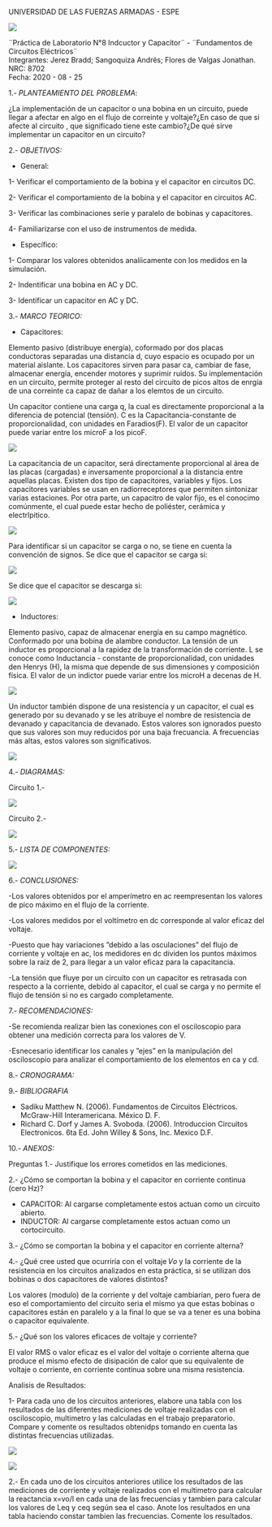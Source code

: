 UNIVERSIDAD DE LAS FUERZAS ARMADAS - ESPE

![](https://github.com/BraddJCJ/Informe5_Jerez_Sangoquiza_Zambrano/blob/master/img/Logo_ESPE.png)

¨Práctica de Laboratorio N°8 Indcuctor y Capacitor¨ - 
¨Fundamentos de Circuitos Eléctricos¨  
Integrantes: Jerez Bradd; Sangoquiza Andrés; Flores de Valgas Jonathan.  
NRC: 8702   
Fecha: 2020 - 08 - 25  

1.- *PLANTEAMIENTO DEL PROBLEMA*:

¿La implementación de un capacitor o una bobina en un circuito, puede llegar a afectar en algo en el flujo de correinte y voltaje?¿En caso de que si afecte al circuito , que significado tiene este cambio?¿De qué sirve implementar un capacitor en un circuito?

2.- *OBJETIVOS:*

* General: 

1- Verificar el comportamiento de la bobina y el capacitor en circuitos DC.

2- Verificar el comportamiento de la bobina y el capacitor en circuitos AC.

3- Verificar las combinaciones serie y paralelo de bobinas y capacitores.

4- Familiarizarse con el uso de instrumentos de medida.


* Específico:

1- Comparar los valores obtenidos analíicamente con los medidos en la simulación.

2- Indentificar una bobina en AC y DC.

3- Identificar un capacitor en AC y DC.


3.- *MARCO TEORICO:*

* Capacitores:

Elemento pasivo (distribuye energía), coformado por dos placas conductoras separadas una distancia d, cuyo espacio es ocupado por un material aislante.
Los capacitores sirven para pasar ca, cambiar de fase, almacenar energía, encender motores y suprimir ruidos.
Su implementación en un circuito, permite proteger al resto del circuito de picos altos de enrgía de una correinte ca capaz de dañar a los elemtos de un circuito.

Un capacitor contiene una carga q, la cual es directamente proporcional a la diferencia de potencial (tensión). C es la Capacitancia-constante de proporcionalidad, con unidades en Faradios(F). El valor de un capacitor puede variar entre los microF a los picoF.

![](https://github.com/BraddJCJ/Informe8/blob/master/Img.I.8/q'Cv.png)

La capacitancia de un capacitor, será directamente proporcional al área de las placas (cargadas) e inversamente proporcional a la distancia entre aquellas placas.
Existen dos tipo de capacitores, variables y fijos. Los capacitores variables se usan en radiorreceptores que permiten sintonizar varias estaciones. Por otra parte, un capacitro de valor fijo, es el conocimo comúnmente, el cual puede estar hecho de poliéster, cerámica y electrlpitico.

![](https://github.com/BraddJCJ/Informe8/blob/master/Img.I.8/CfijOvar.png)

Para identificar si un capacitor se carga o no, se tiene en cuenta la convención de signos.
Se dice que el capacitor se carga si:

![](https://github.com/BraddJCJ/Informe8/blob/master/Img.I.8/cargaDeCap.png)

Se dice que el capacitor se descarga si:

![](https://github.com/BraddJCJ/Informe8/blob/master/Img.I.8/Descarg.Cap.png)

* Inductores:

Elemento pasivo, capaz de almacenar energía en su campo magnético. Conformado por una bobina de alambre conductor. La tensión de un inductor es proporcional a la rapidez de la transformación de corriente. L se conoce como Inductancia - constante de proporcionalidad, con unidades den Henrys (H), la misma que depende de sus dimensiones y composición física. El valor de un indictor puede variar entre los microH a decenas de H.

![](https://github.com/BraddJCJ/Informe8/blob/master/Img.I.8/tension-Rapidz.png)

Un inductor también dispone de una resistencia y un capacitor, el cual es generado por su devanado y se les atribuye el nombre de resistencia de devanado y capacitancia de devanado. Estos valores son ignorados puesto que sus valores son muy reducidos por una baja frecuancia. A frecuencias más altas, estos valores son significativos.

![](https://github.com/BraddJCJ/Informe8/blob/master/Img.I.8/L.devanado.png)


4.- *DIAGRAMAS:*

Circuito 1.-

![](https://github.com/BraddJCJ/Informe8/blob/master/Img.I.8/D7c.png)

Circuito 2.-

![](https://github.com/BraddJCJ/Informe8/blob/master/Img.I.8/D7i.png)

5.- *LISTA DE COMPONENTES:*

![](https://github.com/BraddJCJ/Informe8/blob/master/Img.I.8/Matriales.png)

 
6.- *CONCLUSIONES:*

-Los valores obtenidos por el amperímetro en ac reempresentan los valores de pico máximo en el flujo de la corriente.

-Los valores medidos por el voltímetro en dc corresponde al valor eficaz del voltaje.

-Puesto que hay variaciones ”debido a las osculaciones” del flujo de corriente y voltaje en ac, los medidores en dc dividen los puntos máximos sobre la raiz de 2, para llegar a un valor eficaz para la capacitancia.

-La tensión que fluye por un circuito con un capacitor es retrasada con respecto a la corriente, debido al capacitor, el cual se carga y no permite el flujo de tensión si no es cargado completamente.

7.- *RECOMENDACIONES:*

-Se recomienda realizar bien las conexiones con el osciloscopio para obtener una medición correcta para los valores de V.

-Esnecesario identificar los canales y ”ejes” en la manipulación del osciloscopio para analizar el comportamiento de los elementos en ca y cd.

8.- *CRONOGRAMA:*


9.- *BIBLIOGRAFIA*
- Sadiku Matthew N. (2006). Fundamentos de Circuitos Eléctricos. McGraw-Hill Interamericana. México D. F.
-  Richard C. Dorf y James A. Svoboda. (2006). Introduccion Circuitos Electronicos. 6ta Ed. John Willey & Sons, Inc. Mexico D.F.

 

10.- *ANEXOS:*

Preguntas
1.- Justifique los errores cometidos en las mediciones. 

2.- ¿Cómo se comportan la bobina y el capacitor en corriente continua (cero Hz)? 

- CAPACITOR: Al cargarse completamente estos actuan como un circuito abierto.
- INDUCTOR: Al cargarse completamente estos actuan como un cortocircuito.

3.- ¿Cómo se comportan la bobina y el capacitor en corriente alterna? 

4.- ¿Qué cree usted que ocurriría con el voltaje 𝑉𝑜 y la corriente de la resistencia en los circuitos analizados en esta práctica, si se utilizan dos bobinas o dos capacitores de valores distintos? 

Los valores (modulo) de la corriente y del voltaje cambiarían, pero fuera de eso el comportamiento del circuito seria el mismo ya que estas bobinas o capacitores están en paralelo y a la final lo que se va a tener es una bobina o capacitor equivalente.

5.- ¿Qué son los valores eficaces de voltaje y corriente?

El valor RMS o valor eficaz es el valor del voltaje o corriente alterna que produce el mismo efecto de disipación de calor que su equivalente de voltaje o corriente, en corriente continua sobre una misma resistencia.

Analisis de Resultados:

1- Para cada uno de los circuitos anteriores, elabore una tabla con los resultados de las diferentes mediciones de voltaje realizadas con el osciloscopio, multimetro y las calculadas en el trabajo preparatorio. Compare y comente os resultados obtenidps tomando en cuenta las distintas frecuencias utilizadas.

![](https://github.com/BraddJCJ/Informe8/blob/master/Img.I.8/Condensadores.jpg)

![](https://github.com/BraddJCJ/Informe8/blob/master/Img.I.8/Inductores.jpg)

2.- En cada uno de los circuitos anteriores utilice los resultados de las mediciones de corriente y voltaje realizados con el multimetro para calcular la reactancia x=vo/I en cada una de las frecuencias y tambien para calcular los valores de Leq y ceq según sea el caso. Anote los resultados en una tabla haciendo constar tambien las frecuencias. Comente los resultados.


